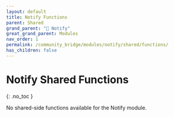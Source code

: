 ```yaml
---
layout: default
title: Notify Functions
parent: Shared
grand_parent: "🔔 Notify"
great_grand_parent: Modules
nav_order: 1
permalink: /community_bridge/modules/notify/shared/functions/
has_children: false
---
```


# Notify Shared Functions
{: .no_toc }

No shared-side functions available for the Notify module.
